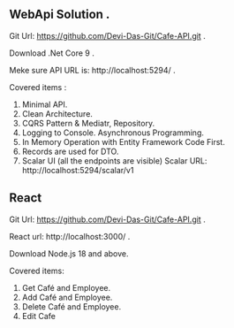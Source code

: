 ## WebApi Solution . ##

Git Url: https://github.com/Devi-Das-Git/Cafe-API.git .

Download .Net Core 9 .

Meke sure API URL is: http://localhost:5294/ . 

Covered items : 
1. Minimal API.
2. Clean Architecture.
3. CQRS Pattern & Mediatr, Repository.
4. Logging to Console. Asynchronous Programming.
5. In Memory Operation with Entity Framework Code First.
6. Records are used for DTO. 
7. Scalar UI (all the endpoints are visible)
Scalar URL: http://localhost:5294/scalar/v1 

## React ##
Git Url: https://github.com/Devi-Das-Git/Cafe-API.git  .

React url: http://localhost:3000/  . 

Download Node.js 18 and above.

Covered items: 
1.	Get Café and Employee.
2.	Add Café and Employee.
3.	Delete Café and Employee.
4.	Edit Cafe 
	

